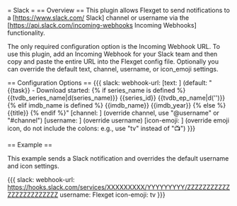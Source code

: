 = Slack =
== Overview ==
This plugin allows Flexget to send notifications to a [https://www.slack.com/ Slack] channel or username via the [https://api.slack.com/incoming-webhooks Incoming Webhooks] functionality.

The only required configuration option is the Incoming Webhook URL. To use this plugin, add an Incoming Webhook for your Slack team and then copy and paste the entire URL into the Flexget config file. Optionally you can override the default text, channel, username, or icon_emoji settings.

== Configuration Options ==
{{{
slack:
  webhook-url: <string>
  [text: <string>] (default: "{{task}} - Download started:
                              {% if series_name is defined %}
                              {{tvdb_series_name|d(series_name)}} {{series_id}} {{tvdb_ep_name|d('')}}
                              {% elif imdb_name is defined %}
                              {{imdb_name}} {{imdb_year}}
                              {% else %}
                              {{title}}
                              {% endif %}"
  [channel: <string>] (override channel, use "@username" or "#channel")
  [username: <string>] (override username)
  [icon-emoji: <string>] (override emoji icon, do not include the colons:
                          e.g., use "tv" instead of ":tv:")
}}}


== Example ==

This example sends a Slack notification and overrides the default username and icon settings.

{{{
    slack:
      webhook-url: https://hooks.slack.com/services/XXXXXXXXX/YYYYYYYYY/ZZZZZZZZZZZZZZZZZZZZZZZZ
      username: Flexget
      icon-emoji: tv 
}}}